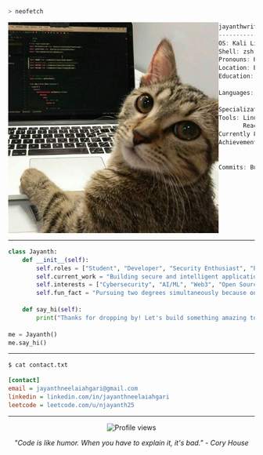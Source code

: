 ```zsh
> neofetch
```

<img align="left" src="assets/profile-image.jpeg" alt="Description" width="430" />

```csharp
jayanthwritescode@github
---------------------------
OS: Kali Linux 2025.03 x86_64
Shell: zsh 5.9
Pronouns: He/Him
Location: Bengaluru, Karnataka, IN
Education: B.Tech CSE (AI/ML) - Manipal University Jaipur
           BS Data Science - IIT Madras
Languages: Python, Java, C,
           JavaScript, HTML/CSS
Specialization: Cybersecurity, AI/ML
Tools: Linux, Metasploit, Burp Suite,
       React, Node.js, MongoDB
Currently Learning: ML
Achievements: 4x Hackathon Winner,
              Rajyapuraskar Award - Bharat Scouts & Guides
              Goldman Sachs Hackathon '25 Semi-Finalist
Commits: Building something amazing...
```
<p align="left">
  &nbsp; &nbsp; &nbsp; &nbsp; &nbsp;
  <img src="https://img.shields.io/badge/-1a1b26?style=for-the-badge&color=1a1b26" height="25" alt=""/>
  <img src="https://img.shields.io/badge/-7aa2f7?style=for-the-badge&color=7aa2f7" height="25" alt=""/>
  <img src="https://img.shields.io/badge/-bb9af7?style=for-the-badge&color=bb9af7" height="25" alt=""/>
  <img src="https://img.shields.io/badge/-2ac3de?style=for-the-badge&color=2ac3de" height="25" alt=""/>
  <img src="https://img.shields.io/badge/-9ece6a?style=for-the-badge&color=9ece6a" height="25" alt=""/>
</p>

<br clear="left"/>

---

```python
class Jayanth:
    def __init__(self):
        self.roles = ["Student", "Developer", "Security Enthusiast", "Problem Solver"]
        self.current_work = "Building secure and intelligent applications"
        self.interests = ["Cybersecurity", "AI/ML", "Web3", "Open Source"]
        self.fun_fact = "Pursuing two degrees simultaneously because one brain wasn't enough to contain my ambition"
    
    def say_hi(self):
        print("Thanks for dropping by! Let's build something amazing together 🚀")

me = Jayanth()
me.say_hi()
```

---

```bash
$ cat contact.txt
```

```ini
[contact]
email = jayanthneelaiahgari@gmail.com
linkedin = linkedin.com/in/jayanthneelaiahgari
leetcode = leetcode.com/u/njayanth25
```

---

<p align="center">
  <img src="https://komarev.com/ghpvc/?username=jayanthneelaiahgari&color=blueviolet&style=flat-square&label=Profile+Views" alt="Profile views"/>
</p>

<p align="center">
  <i>"Code is like humor. When you have to explain it, it's bad." - Cory House</i>
</p>
